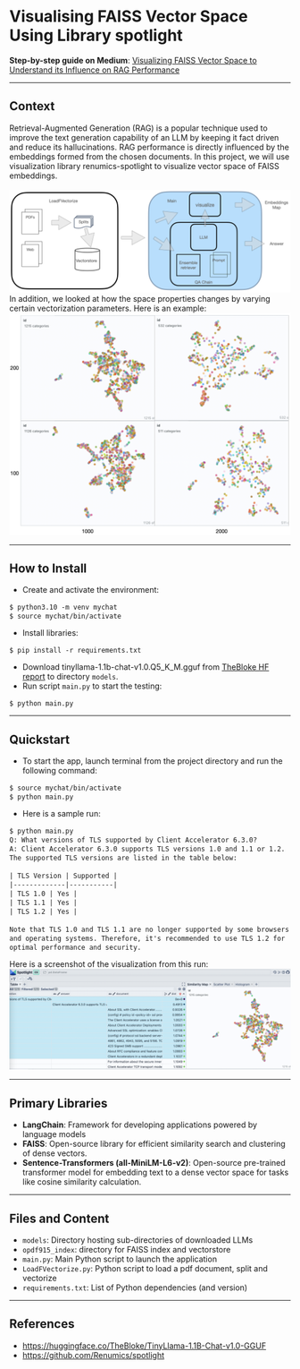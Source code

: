 # Visualising FAISS Vector Space Using Library spotlight

**Step-by-step guide on Medium**: [Visualizing FAISS Vector Space to Understand its Influence on RAG Performance](https://medium.com/ai-advances/visualizing-faiss-vector-space-to-understand-its-influence-on-rag-performance-14d71c6a4f47)
___
## Context
Retrieval-Augmented Generation (RAG) is a popular technique used to improve the text generation capability of an LLM by keeping it fact driven and reduce its hallucinations. RAG performance is directly influenced by the embeddings formed from the chosen documents.
In this project, we will use visualization library renumics-spotlight to visualize vector space of FAISS embeddings.
<br><br>
![System Design](/assets/architecture.png)
In addition, we looked at how the space properties changes by varying certain vectorization parameters. Here is an example:
![Visualizing Space with Changing Key Parameters](/assets/umap_comparison.png)
___
## How to Install
- Create and activate the environment:
```
$ python3.10 -m venv mychat
$ source mychat/bin/activate
```
- Install libraries:
```
$ pip install -r requirements.txt
```
- Download tinyllama-1.1b-chat-v1.0.Q5_K_M.gguf from [TheBloke HF report](https://huggingface.co/TheBloke/TinyLlama-1.1B-Chat-v1.0-GGUF) to directory `models`.
- Run script `main.py` to start the testing:
```
$ python main.py
```
___
## Quickstart
- To start the app, launch terminal from the project directory and run the following command:
```
$ source mychat/bin/activate
$ python main.py
```
- Here is a sample run:
```
$ python main.py
Q: What versions of TLS supported by Client Accelerator 6.3.0?
A: Client Accelerator 6.3.0 supports TLS versions 1.0 and 1.1 or 1.2. The supported TLS versions are listed in the table below:

| TLS Version | Supported |
|-------------|-----------|
| TLS 1.0 | Yes |
| TLS 1.1 | Yes |
| TLS 1.2 | Yes |

Note that TLS 1.0 and TLS 1.1 are no longer supported by some browsers and operating systems. Therefore, it's recommended to use TLS 1.2 for optimal performance and security.
```
Here is a screenshot of the visualization from this run:
<br>
![Vector Space Visualization](/assets/ui_screenshot.png)
___
## Primary Libraries
- **LangChain**: Framework for developing applications powered by language models
- **FAISS**: Open-source library for efficient similarity search and clustering of dense vectors.
- **Sentence-Transformers (all-MiniLM-L6-v2)**: Open-source pre-trained transformer model for embedding text to a dense vector space for tasks like cosine similarity calculation.

___
## Files and Content
- `models`: Directory hosting sub-directories of downloaded LLMs
- `opdf915_index`: directory for FAISS index and vectorstore
- `main.py`: Main Python script to launch the application
- `LoadFVectorize.py`: Python script to load a pdf document, split and vectorize
- `requirements.txt`: List of Python dependencies (and version)
___

## References
- https://huggingface.co/TheBloke/TinyLlama-1.1B-Chat-v1.0-GGUF
- https://github.com/Renumics/spotlight
